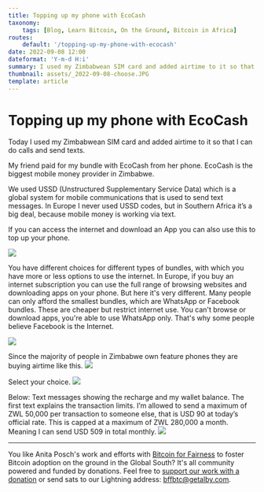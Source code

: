 ```yaml
---
title: Topping up my phone with EcoCash
taxonomy:
    tags: [Blog, Learn Bitcoin, On the Ground, Bitcoin in Africa]
routes:
    default: '/topping-up-my-phone-with-ecocash'
date: 2022-09-08 12:00
dateformat: 'Y-m-d H:i'
summary: I used my Zimbabwean SIM card and added airtime to it so that I can do calls and send texts.
thumbnail: assets/_2022-09-08-choose.JPG
template: article
---
```


# Topping up my phone with EcoCash

Today I used my Zimbabwean SIM card and added airtime to it so that I can do calls and send texts.

My friend paid for my bundle with EcoCash from her phone. EcoCash is the biggest mobile money provider in Zimbabwe. 

We used USSD (Unstructured Supplementary Service Data) which is a global system for mobile communications that is used to send text messages. In Europe I never used USSD codes, but in Southern Africa it’s a big deal, because mobile money is working via text.

If you can access the internet and download an App you can also use this to top up your phone.

![](assets/_2022-09-08-bundle-buy.jpeg)

You have different choices for different types of bundles, with which you have more or less options to use the internet. In Europe, if you buy an internet subscription you can use the full range of browsing websites and downloading apps on your phone. But here it's very different. Many people can only afford the smallest bundles, which are WhatsApp or Facebook bundles. These are cheaper but restrict internet use. You can't browse or download apps, you're able to use WhatsApp only. That's why some people believe Facebook is the Internet.

![](assets/_2022-09-08-whatsapp.jpg)

Since the majority of people in Zimbabwe own feature phones they are buying airtime like this.
![](assets/_2022-09-08-choices.JPG)

Select your choice.
![](assets/_2022-09-08-choose.JPG)

Below: Text messages showing the recharge and my wallet balance. The first text explains the transaction limits. I’m allowed to send a maximum of ZWL 50,000 per transaction to someone else, that is USD 90 at today’s official rate. This is capped at a maximum of ZWL 280,000 a month. Meaning I can send USD 509 in total monthly.
![](assets/_2022-09-08-received-airtime.JPG)

---

You like Anita Posch's work and efforts with [Bitcoin for Fairness](https://bffbtc.org) to foster Bitcoin adoption on the ground in the Global South? It's all community powered and funded by donations. Feel free to [support our work with a donation](https://anita.link/donate) or send sats to our Lightning address: bffbtc@getalby.com.